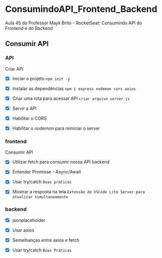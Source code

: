 # ConsumindoAPI_Frontend_Backend
Aula 45 do Professor Mayk Brito - RocketSeat: Consumindo API do Frontend e do Backend 

## Consumir API

### API
Criar API
- [x] Iniciar o projeto `npm init -y`
- [x] Instalar as dependências `npm i express nodemon cors axios`
- [x] Criar uma rota para acessar API `criar arquivo server.js`
- [x] Servir a API
- [x] Habilitar o CORS
- [x] Habilitar o nodemon para reiniciar o server


### frontend
Consumir API
-[x] Utilizar fetch para consumir nossa API backend
-[x] Entender Promisse - Async/Await
-[x] Usar try/catch `Boas práticas`
-[x] Mostrar a resposta na tela `Extensão do VSCode Lite Server para atualizar simultaneamente`


### backend
- [x] jsonplaceholder
- [x] Usar axios
- [x] Semelhanças entre axios e fetch
- [x] Usar try/catch `Boas Práticas`

